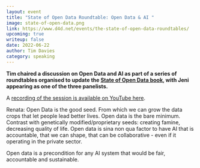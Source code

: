 ```yaml
---
layout: event
title: "State of Open Data Roundtable: Open Data & AI "
image: state-of-open-data.png
link: https://www.d4d.net/events/the-state-of-open-data-roundtables/
upcoming: true
writeup: false
date: 2022-06-22
author: Tim Davies
category: speaking
---
```


**Tim chaired a discussion on Open Data and AI as part of a series of roundtables organised to update the [State of Open Data book](https://stateofopendata.od4d.net), with Jeni appearing as one of the three panelists.**

<!--more-->

A [recording of the session is available on YouTube here](https://www.youtube.com/watch?v=OBdNy7o-Gt4).



Renata: Open Data is the good seed. From which we can grow the data crops that let people lead better lives. Open data is the bare minimum. Contrast with genetically modified/proprietary seeds: creating famine, decreasing quality of life. Open data is sina non qua factor to have AI that is accountable, that we can shape, that can be collaborative - even if it operating in the private sector. 

Open data is a precondition for any AI system that would be fair, accountable and sustainable. 
